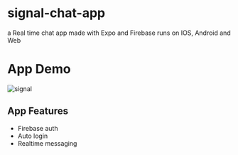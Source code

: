 # signal-chat-app
a Real time chat app made with Expo and Firebase runs on IOS, Android and Web<br/>

# App Demo
![signal](https://user-images.githubusercontent.com/20639687/114780557-de3ada00-9d77-11eb-94e0-cf0134f1dfd1.gif)


## App Features

 - Firebase auth
 - Auto login
 - Realtime messaging 
 


